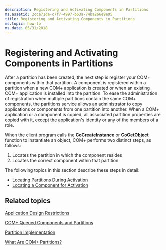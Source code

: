 ```yaml
---
description: Registering and Activating Components in Partitions
ms.assetid: 2cca71da-c7f7-4997-b63a-74ba266e9e95
title: Registering and Activating Components in Partitions
ms.topic: how-to
ms.date: 05/31/2018
---
```


# Registering and Activating Components in Partitions

After a partition has been created, the next step is register your COM+ components within that partition. A component is registered within a partition when a new COM+ application is created or when an existing COM+ application is installed into the partition. To ease the administration of registration when multiple partitions contain the same COM+ components, the partitions service allows an administrator to copy applications or components from one partition into another. When a COM+ application or a component is copied, all associated partition properties are copied with it, except the application's identity or any of the members of a role.

When the client program calls the [**CoCreateInstance**](/windows/desktop/api/combaseapi/nf-combaseapi-cocreateinstance) or [**CoGetObject**](/windows/desktop/api/objbase/nf-objbase-cogetobject) function to instantiate an object, COM+ performs two distinct steps, as follows:

1.  Locates the partition in which the component resides
2.  Locates the correct component within that partition

The following topics in this section describe these steps in detail:

-   [Locating Partitions During Activation](locating-partitions-during-activation.md)
-   [Locating a Component for Activation](locating-a-component-for-activation.md)

## Related topics

<dl> <dt>

[Application Design Restrictions](application-design-restrictions.md)
</dt> <dt>

[COM+ Queued Components and Partitions](com--queued-components-and-partitions.md)
</dt> <dt>

[Partition Implementation](partition-implementation.md)
</dt> <dt>

[What Are COM+ Partitions?](what-are-com--partitions-.md)
</dt> </dl>

 

 
